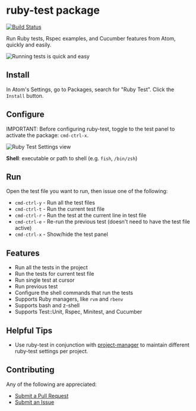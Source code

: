 # ruby-test package

[![Build Status](https://api.travis-ci.org/moxley/atom-ruby-test.svg?branch=master)](https://travis-ci.org/moxley/atom-ruby-test)

Run Ruby tests, Rspec examples, and Cucumber features from Atom,
quickly and easily.

![Running tests is quick and easy](http://cl.ly/image/300n2g101z0y/ruby-test6.gif)

## Install

In Atom's Settings, go to Packages, search for "Ruby Test".
Click the `Install` button.

## Configure

IMPORTANT: Before configuring ruby-test, toggle to the test panel to activate
the package: `cmd-ctrl-x`.

![Ruby Test Settings view](http://cl.ly/image/1l3H0g1C1J3g/ruby-test-settings.png)

**Shell**: executable or path to shell (e.g. `fish`, `/bin/zsh`)

## Run

Open the test file you want to run, then issue one of the following:

* `cmd-ctrl-y` - Run all the test files
* `cmd-ctrl-t` - Run the current test file
* `cmd-ctrl-r` - Run the test at the current line in test file
* `cmd-ctrl-e` - Re-run the previous test (doesn't need to have the test file active)
* `cmd-ctrl-x` - Show/hide the test panel

## Features

* Run all the tests in the project
* Run the tests for current test file
* Run single test at cursor
* Run previous test
* Configure the shell commands that run the tests
* Supports Ruby managers, like `rvm` and `rbenv`
* Supports bash and z-shell
* Supports Test::Unit, Rspec, Minitest, and Cucumber

## Helpful Tips

* Use ruby-test in conjunction with [project-manager](https://atom.io/packages/project-manager)
  to maintain different ruby-test settings per project.

## Contributing

Any of the following are appreciated:

* [Submit a Pull Request](https://github.com/moxley/atom-ruby-test/pulls)
* [Submit an Issue](https://github.com/moxley/atom-ruby-test/issues)

